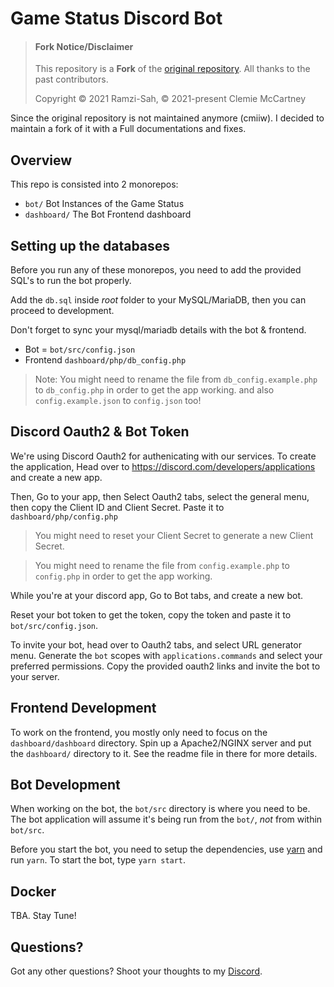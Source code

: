 # Game Status Discord Bot

> #### Fork Notice/Disclaimer
>
> This repository is a **Fork** of the [original repository](https://github.com/Ramzi-Sah/game-status-discordbot).  All thanks to the past contributors.
>
> Copyright © 2021 Ramzi-Sah, © 2021-present Clemie McCartney

Since the original repository is not maintained anymore (cmiiw). I decided to maintain a fork of it with a Full documentations and fixes.

## Overview

This repo is consisted into 2 monorepos:

- `bot/`  Bot Instances of the Game Status
- `dashboard/`  The Bot Frontend dashboard

## Setting up the databases

Before you run any of these monorepos, you need to add the provided SQL's to run the bot properly.

Add the `db.sql` inside *root* folder to your MySQL/MariaDB, then you can proceed to development.

Don't forget to sync your mysql/mariadb details with the bot & frontend.

- Bot = `bot/src/config.json`
- Frontend `dashboard/php/db_config.php`

> Note: You might need to rename the file from `db_config.example.php` to `db_config.php` in order to get the app working. and also `config.example.json` to `config.json` too!

## Discord Oauth2 & Bot Token

We're using Discord Oauth2 for authenicating with our services. To create the application, Head over to https://discord.com/developers/applications and create a new app.

Then, Go to your app, then Select Oauth2 tabs, select the general menu, then copy the Client ID and Client Secret. Paste it to `dashboard/php/config.php`

> You might need to reset your Client Secret to generate a new Client Secret.

> You might need to rename the file from `config.example.php` to `config.php` in order to get the app working.

While you're at your discord app, Go to Bot tabs, and create a new bot.

Reset your bot token to get the token, copy the token and paste it to `bot/src/config.json`.

To invite your bot, head over to Oauth2 tabs, and select URL generator menu. Generate the `bot` scopes with `applications.commands` and select your preferred permissions. Copy the provided oauth2 links and invite the bot to your server.

## Frontend Development

To work on the frontend, you mostly only need to focus on the `dashboard/dashboard` directory. Spin up a Apache2/NGINX server and put the `dashboard/` directory to it. See the readme file in there for more details.

## Bot Development

When working on the bot, the `bot/src` directory is where you need to be. The bot application will assume it's being run from the `bot/`, _not_ from within `bot/src`.

Before you start the bot, you need to setup the dependencies, use [yarn](https://yarnpkg.com/) and run
`yarn`. To start the bot, type `yarn start`.

## Docker

TBA. Stay Tune!

## Questions?

Got any other questions? Shoot your thoughts to my [Discord](https://discord.com/users/351150966948757504).